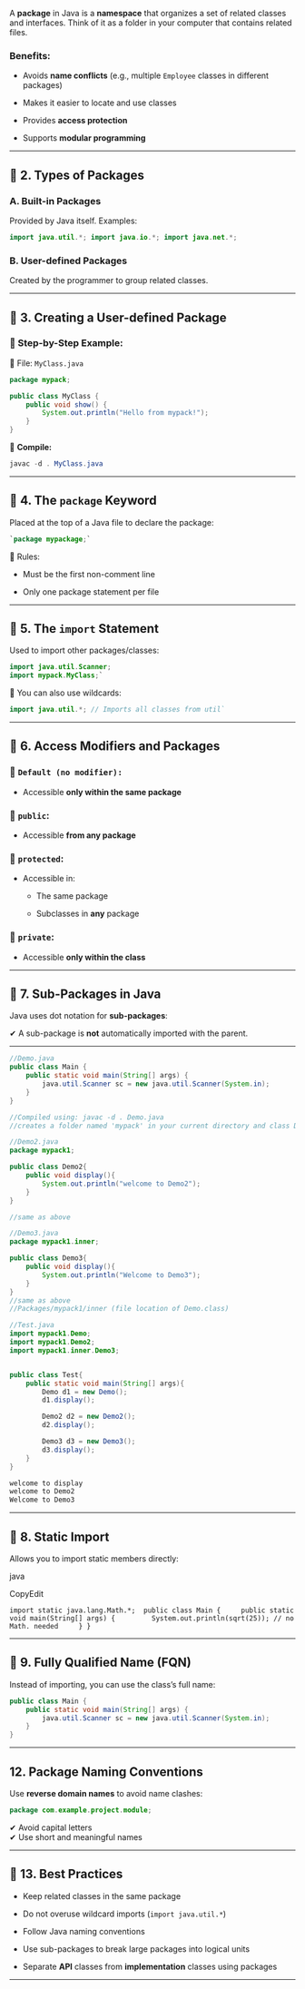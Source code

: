 
A **package** in Java is a **namespace** that organizes a set of related classes and interfaces. Think of it as a folder in your computer that contains related files.

### Benefits:

- Avoids **name conflicts** (e.g., multiple `Employee` classes in different packages)
    
- Makes it easier to locate and use classes
    
- Provides **access protection**
    
- Supports **modular programming**
    

---

## 🔷 2. **Types of Packages**

### A. **Built-in Packages**

Provided by Java itself. Examples:

```java
import java.util.*; import java.io.*; import java.net.*;
```

### B. **User-defined Packages**

Created by the programmer to group related classes.

---

## 🔷 3. **Creating a User-defined Package**

### 📁 Step-by-Step Example:

📄 File: `MyClass.java`

```java
package mypack;

public class MyClass {
    public void show() {
        System.out.println("Hello from mypack!");
    }
}
```


🔧 **Compile:**

```java
javac -d . MyClass.java 
```


---

## 🔷 4. **The `package` Keyword**

Placed at the top of a Java file to declare the package:

```java
`package mypackage;`
```


📝 Rules:

- Must be the first non-comment line
    
- Only one package statement per file
    
---

## 🔷 5. **The `import` Statement**

Used to import other packages/classes:
```java
import java.util.Scanner; 
import mypack.MyClass;`
```


🛑 You can also use wildcards:
```java
import java.util.*; // Imports all classes from util`
```


---

## 🔷 6. **Access Modifiers and Packages**

### 📌 `Default (no modifier):`

- Accessible **only within the same package**
    

### 📌 `public`:

- Accessible **from any package**
    

### 📌 `protected`:

- Accessible in:
    
    - The same package
        
    - Subclasses in **any** package
        

### 📌 `private`:

- Accessible **only within the class**
    

---

## 🔷 7. **Sub-Packages in Java**

Java uses dot notation for **sub-packages**:

✔ A sub-package is **not** automatically imported with the parent.


---
```java
//Demo.java
public class Main {
    public static void main(String[] args) {
        java.util.Scanner sc = new java.util.Scanner(System.in);
    }
}

//Compiled using: javac -d . Demo.java
//creates a folder named 'mypack' in your current directory and class Demo.class is placed in it.

//Demo2.java
package mypack1;

public class Demo2{
	public void display(){
		System.out.println("welcome to Demo2");
	}
}

//same as above

//Demo3.java
package mypack1.inner;

public class Demo3{
	public void display(){
		System.out.println("Welcome to Demo3");
	}
}
//same as above
//Packages/mypack1/inner (file location of Demo.class)

//Test.java
import mypack1.Demo;
import mypack1.Demo2;
import mypack1.inner.Demo3;


public class Test{
	public static void main(String[] args){
		Demo d1 = new Demo();
		d1.display();

		Demo2 d2 = new Demo2();
		d2.display();

		Demo3 d3 = new Demo3();
		d3.display();
	}
}

```

```md
welcome to display
welcome to Demo2
Welcome to Demo3
```
---

## 🔷 8. **Static Import**

Allows you to import static members directly:

java

CopyEdit

`import static java.lang.Math.*;  public class Main {     public static void main(String[] args) {         System.out.println(sqrt(25)); // no Math. needed     } }`

---

## 🔷 9. **Fully Qualified Name (FQN)**

Instead of importing, you can use the class’s full name:
```java
public class Main {
    public static void main(String[] args) {
        java.util.Scanner sc = new java.util.Scanner(System.in);
    }
}
```


---

## 12. **Package Naming Conventions**

Use **reverse domain names** to avoid name clashes:

```java
package com.example.project.module;
```
✔ Avoid capital letters  
✔ Use short and meaningful names

---

## 🔷 13. **Best Practices**

- Keep related classes in the same package
    
- Do not overuse wildcard imports (`import java.util.*`)
    
- Follow Java naming conventions
    
- Use sub-packages to break large packages into logical units
    
- Separate **API** classes from **implementation** classes using packages
    



---

